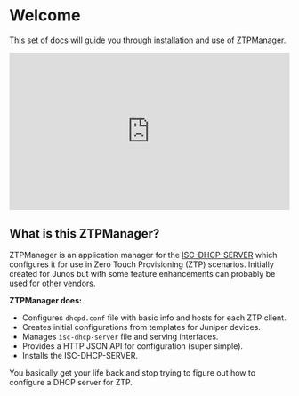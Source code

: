 # Welcome

This set of docs will guide you through installation and use of ZTPManager.

<div style="position: relative; padding-bottom: 56.25%; height: 0; overflow: hidden; max-width: 100%; height: auto;">
    <iframe src="https://www.youtube.com/embed/3Wz4COk-ae4" frameborder="0" allowfullscreen style="position: absolute; top: 0; left: 0; width: 100%; height: 100%;"></iframe>
</div>


## What is this ZTPManager?

ZTPManager is an application manager for the [ISC-DHCP-SERVER](https://www.isc.org/downloads/dhcp/) which configures it for use in Zero Touch Provisioning (ZTP) scenarios. Initially created for Junos but with some feature enhancements can probably be used for other vendors.

__ZTPManager does:__

- Configures `dhcpd.conf` file with basic info and hosts for each ZTP client.
- Creates initial configurations from templates for Juniper devices.
- Manages `isc-dhcp-server` file and serving interfaces.
- Provides a HTTP JSON API for configuration (super simple).
- Installs the ISC-DHCP-SERVER.

You basically get your life back and stop trying to figure out how to configure a DHCP server for ZTP.
